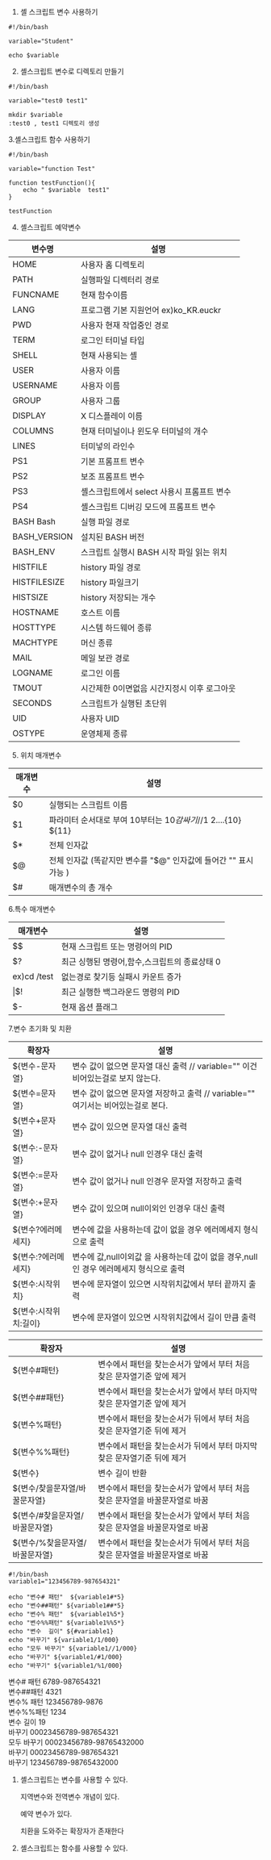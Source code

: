 1. 셸 스크립트 변수 사용하기
```shell
#!/bin/bash

variable="Student"

echo $variable
 ```

2. 셸스크립트 변수로 디렉토리 만들기
```shell
#!/bin/bash

variable="test0 test1"

mkdir $variable
:test0 , test1 디렉토리 생성
```
 

3.셸스크립트 함수 사용하기
```shell
#!/bin/bash

variable="function Test"

function testFunction(){
	echo " $variable  test1"
}

testFunction
```

4. 셸스크립트 예약변수

|변수명|설명|
|---|---|
|HOME|	사용자 홈 디렉토리|
|PATH|	실행파일 디렉터리 경로|
|FUNCNAME|	현재 함수이름|
|LANG|	프로그램 기본 지원언어 ex)ko_KR.euckr|
|PWD|	사용자 현재 작업중인 경로|
|TERM|	로그인 터미널 타입|
|SHELL|	현재 사용되는 셸|
|USER|	사용자 이름|
|USERNAME|	사용자 이름|
|GROUP|	사용자 그룹|
|DISPLAY|	X 디스플레이 이름|
|COLUMNS|	현재 터미널이나 윈도우 터미널의 개수|
|LINES|	터미넣의 라인수|
|PS1|	기본 프롬프트 변수|
|PS2|	보조 프롬프트 변수|
|PS3|	셸스크립트에서 select 사용시 프롬프트 변수|
|PS4|	셸스크립트 디버깅 모드에 프롬프트 변수|
|BASH	Bash| 실행 파일 경로|
|BASH_VERSION|	설치된 BASH 버전|
|BASH_ENV|	스크립트 실행시 BASH 시작 파일 읽는 위치|
|HISTFILE|	history 파일 경로|
|HISTFILESIZE|	history 파일크기|
|HISTSIZE|	history 저장되는 개수|
|HOSTNAME|	호스트 이름|
|HOSTTYPE|	시스템 하드웨어 종류|
|MACHTYPE|	머신 종류|
|MAIL|	메일 보관 경로|
|LOGNAME|	로그인 이름|
|TMOUT|	시간제한 0이면없음 시간지정시 이후 로그아웃|
|SECONDS|	스크립트가 실행된 초단위|
|UID|	사용자 UID|
|OSTYPE|	운영체제 종류|
 

5. 위치 매개변수

|매개변수|	설명|
|---|---|
|$0 |	실행되는 스크립트 이름|
|$1 |	파라미터 순서대로 부여 10부터는 ${10} 감싸기  //$1 $2 ....${10} ${11}|
|$* |	전체 인자값|
|$@ |	전체 인자값 (똑같지만 변수를 "$@" 인자값에 들어간 "" 표시가능 )|
|$# |	매개변수의 총 개수|
 

6.특수 매개변수

|매개변수|설명|
|---|---|
|$$	|현재 스크립트 또는 명령어의 PID|
|$?	|최근 싱행된 명령어,함수,스크립트의 종료상태 0|
|ex)cd /test |없는경로 찾기등 실패시 카운트 증가|
|\|$!	|최근 실행한 백그라운드 명령의 PID|
|$-	|현재 옵션 플래그|

7.변수 초기화 및 치환

|확장자|설명|
|---|---|
|${변수-문자열}	|변수 값이 없으면 문자열 대신 출력  // variable="" 이건 비어있는걸로 보지 않는다.|
|${변수=문자열}	|변수 값이 없으면 문자열 저장하고 출력  // variable="" 여기서는 비어있는걸로 본다.|
|${변수+문자열}	|변수 값이 있으면 문자열 대신 출력|
|${변수:-문자열}	|변수 값이 없거나 null 인경우 대신 출력|
|${변수:=문자열}	|변수 값이 없거나 null 인경우 문자열 저장하고 출력|
|${변수:+문자열}	|변수 값이 있으며 null이외인 인경우 대신 출력|
|${변수?에러메세지}	|변수에 값을 사용하는데 값이 없을 경우 에러메세지 형식으로 출력|
|${변수:?에러메세지}	|변수에 값,null이외값 을 사용하는데 값이 없을 경우,null 인 경우 에러메세지 형식으로 출력|
|${변수:시작위치}	|변수에 문자열이 있으면 시작위치값에서 부터 끝까지 출력|
|${변수:시작위치:길이}	|변수에 문자열이 있으면 시작위치값에서 길이 만큼 출력|

|확장자|설명|
|---|---|
|${변수#패턴}	|변수에서 패턴을 찾는순서가 앞에서 부터 처음 찾은 문자열기준 앞에 제거|
|${변수##패턴}	|변수에서 패턴을 찾는순서가 앞에서 부터 마지막 찾은 문자열기준 앞에 제거|
|${변수%패턴}	|변수에서 패턴을 찾는순서가 뒤에서 부터 처음 찾은 문자열기준 뒤에 제거|
|${변수%%패턴}	|변수에서 패턴을 찾는순서가 뒤에서 부터 마지막 찾은 문자열기준 뒤에 제거|
|${변수}	|변수 길이 반환|
|${변수/찾을문자열/바꿀문자열}	|변수에서 패턴을 찾는순서가 앞에서 부터 처음 찾은 문자열을 바꿀문자열로 바꿈|
|${변수/#찾을문자열/바꿀문자열}	|변수에서 패턴을 찾는순서가 앞에서 부터 처음 찾은 문자열을 바꿀문자열로 바꿈|
|${변수/%찾을문자열/바꿀문자열}	|변수에서 패턴을 찾는순서가 뒤에서 부터 처음 찾은 문자열을 바꿀문자열로 바꿈|

```shell
#!/bin/bash
variable1="123456789-987654321"

echo "변수# 패턴"  ${variable1#*5}
echo "변수##패턴" ${variable1##*5}
echo "변수% 패턴"  ${variable1%5*}
echo "변수%%패턴" ${variable1%%5*}
echo "변수  길이" ${#variable1}
echo "바꾸기" ${variable1/1/000}
echo "모두 바꾸기" ${variable1//1/000}
echo "바꾸기" ${variable1/#1/000}
echo "바꾸기" ${variable1/%1/000}
```

변수# 패턴 6789-987654321  
변수##패턴 4321  
변수% 패턴 123456789-9876   
변수%%패턴 1234  
변수  길이 19  
바꾸기 00023456789-987654321  
모두 바꾸기 00023456789-98765432000  
바꾸기 00023456789-987654321  
바꾸기 123456789-98765432000  

 

1. 셸스크립트는 변수를 사용할 수 있다.

   지역변수와 전역변수 개념이 있다. 

   예약 변수가 있다.

   치환을 도와주는 확장자가 존재한다

2. 셸스크립트는 함수를 사용할 수 있다.
